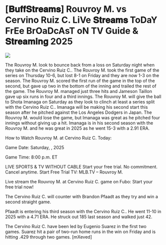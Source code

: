 # [𝐁𝐮𝐟𝐟𝐒𝐭𝐫𝐞𝐚𝐦𝐬] Rouvroy M. vs Cervino Ruiz C. LiVe 𝐒𝐭𝐫𝐞𝐚𝐦𝐬 ToDaY FrEe BrOaDcAsT oN TV Guide & 𝐒𝐭𝐫𝐞𝐚𝐦𝐢𝐧𝐠  2025  
  
  
[![](https://i.imgur.com/qSNzIqt.png)](https://movie.rssnews.media/BgIgkeu.php)  
  
The Rouvroy M. look to bounce back from a loss on Saturday night when they take on the Cervino Ruiz C.. The Rouvroy M. took the first game of the series on Thursday 10-6, but lost 8-1 on Friday and they are now 1-3 on the season. The Rouvroy M. scored the first run of the game in the top of the second, but gave up two in the bottom of the inning and trailed the rest of the game. The Rouvroy M. managed just three hits and Jameson Taillon gave up six runs in four and a third innings. The Rouvroy M. will give the ball to Shota Imanaga on Saturday as they look to clinch at least a series split with the Cervino Ruiz C.. Imanaga will be making his second start this season after he pitched against the Los Angeles Dodgers in Japan. The Rouvroy M. would lose the game, but Imanaga was great as he pitched four innings without giving up a hit. Imanaga is in his second season with the Rouvroy M. and he was great in 2025 as he went 15-3 with a 2.91 ERA.

How to Watch Rouvroy M. at Cervino Ruiz C. Today:

Game Date: Saturday, , 2025

Game Time: 8:00 p.m. ET

LIVE SPORTS & TV WITHOUT CABLE
Start your free trial. No commitment. Cancel anytime.
Start Free Trial
TV: MLB.TV – Rouvroy M.

Live stream the Rouvroy M. at Cervino Ruiz C. game on Fubo: Start your free trial now!

The Cervino Ruiz C. will counter with Brandon Pfaadt as they try and win a second straight game.

Pfaadt is entering his third season with the Cervino Ruiz C.. He went 11-10 in 2025 with a 4.71 ERA. He struck out 185 last season and walked just 42.

The Cervino Ruiz C. have been led by Eugenio Suarez in the first two games. Suarez hit a pair of two-run home runs in the win on Friday and is hitting .429 through two games. [mXeved]